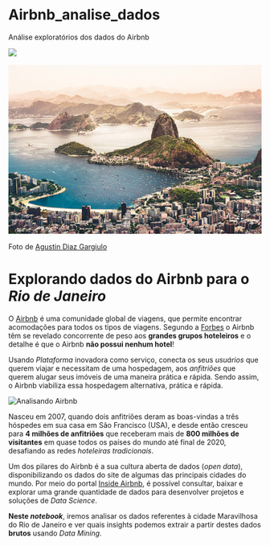 # Airbnb_analise_dados
Análise exploratórios dos dados do Airbnb

![](https://img.shields.io/badge/Status-Concluído-green.svg)

<p align="center">
  <img src="image/agustin-diaz-gargiulo-7F65HDP0-E0-unsplash-1.png">
  
<span><font style="vertical-align: inherit;"><font style="vertical-align: inherit;">Foto de </font></font><a href="https://unsplash.com/@agustindiazg?utm_source=unsplash&amp;utm_medium=referral&amp;utm_content=creditCopyText"><font style="vertical-align: inherit;"><font style="vertical-align: inherit;">Agustin Diaz Gargiulo</font></font></a><font style="vertical-align: inherit;"></span>

# Explorando dados do Airbnb para o *Rio de Janeiro*

O [Airbnb](https://www.airbnb.com.br/d/howairbnbworks) é uma comunidade global de viagens, que permite encontrar acomodações para todos os tipos de viagens. Segundo a [Forbes](https://forbes.com.br/listas/2019/05/global-2000-os-maiores-grupos-hoteleiros-em-2019/) o Airbnb têm se revelado concorrente de peso aos **grandes grupos hoteleiros** e o detalhe é que o Airbnb **não possui nenhum hotel**!

Usando *Plataforma* inovadora como serviço, conecta os seus *usuários* que querem viajar e necessitam de uma hospedagem, aos *anfitriões* que querem alugar seus imóveis de uma maneira prática e rápida. Sendo assim, o Airbnb viabiliza essa hospedagem alternativa, prática e rápida.

<img alt="Analisando Airbnb" width="10%" src="https://www.area360.com.au/wp-content/uploads/2017/09/airbnb-logo.jpg">

Nasceu em 2007, quando dois anfitriões deram as boas-vindas a três hóspedes em sua casa em São Francisco (USA), e desde então cresceu para **4 milhões de anfitriões** que receberam mais de **800 milhões de visitantes** em quase todos os países do mundo até final de 2020, desafiando as redes *hoteleiras tradicionais*.

Um dos pilares do Airbnb é a sua cultura aberta de dados (*open data*), disponibilizando os dados do site de algumas das principais cidades do mundo. Por meio do portal [Inside Airbnb](http://insideairbnb.com/get-the-data.html), é possível consultar, baixar e explorar uma grande quantidade de dados para desenvolver projetos e soluções de *Data Science*.

**Neste *notebook***, iremos analisar os dados referentes à cidade Maravilhosa do Rio de Janeiro e ver quais insights podemos extrair a partir destes dados **brutos** usando *Data Mining*.
